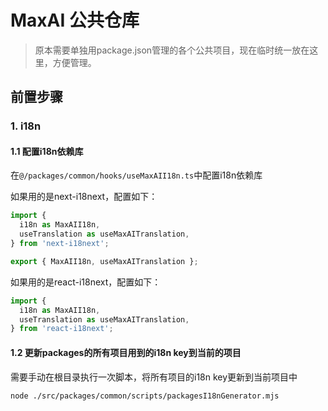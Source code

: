 # MaxAI 公共仓库

> 原本需要单独用package.json管理的各个公共项目，现在临时统一放在这里，方便管理。

## 前置步骤

### 1. i18n

#### 1.1 配置i18n依赖库

在`@/packages/common/hooks/useMaxAII18n.ts`中配置i18n依赖库

如果用的是next-i18next，配置如下：

```typescript
import {
  i18n as MaxAII18n,
  useTranslation as useMaxAITranslation,
} from 'next-i18next';

export { MaxAII18n, useMaxAITranslation };
```

如果用的是react-i18next，配置如下：

```typescript
import {
  i18n as MaxAII18n,
  useTranslation as useMaxAITranslation,
} from 'react-i18next';
```


#### 1.2 更新packages的所有项目用到的i18n key到当前的项目

需要手动在根目录执行一次脚本，将所有项目的i18n key更新到当前项目中

```bash
node ./src/packages/common/scripts/packagesI18nGenerator.mjs
```